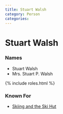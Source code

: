 ```yaml
---
title: Stuart Walsh
category: Person
categories:
---
```

<!--img src="/img/20YY-Person-Template.jpeg" style="width: 40%;" align="right"-->
# Stuart Walsh
### Names
- Stuart Walsh
- Mrs. Stuart P. Walsh

{% include roles.html %}
### Known For
- [Skiing and the Ski Hut](/Skiing-and-the-Ski-Hut)

